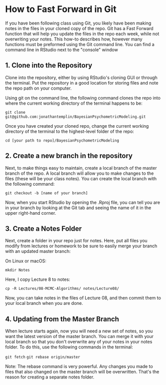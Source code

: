 # How to Fast Forward in Git

If you have been following class using Git, you likely have been making notes in the files in your cloned copy of the repo. Git has a Fast Forward function that will help you update the files in the repo each week, while not overwriting your notes. This how-to describes how, however many functions must be preformed using the Git command line. You can find a command line in RStudio next to the "console" window

## 1. Clone into the Repository

Clone into the repository, either by using RStudio's cloning GUI or through the terminal. Put the repository in a good location for storing files and note the repo path on your computer.

Using git on the command line, the following command clones the repo into where the current working directory of the terminal happens to be:

`git clone git@github.com:jonathantemplin/BayesianPsychometricModeling.git`

Once you have created your cloned repo, change the current working directory of the terminal to the highest-level folder of the repo:

`cd [your path to repo]/BayesianPsychometricModeling`

## 2. Create a new branch in the repository

Next, to make things easy to maintain, create a local branch of the master branch of the repo. A local branch will allow you to make changes to the files (these will be your class notes). You can create the local branch with the following command:

`git checkout -b [name of your branch]`

Now, when you start RStudio by opening the .Rproj file, you can tell you are in your branch by looking at the Git tab and seeing the name of it in the upper right-hand corner.

## 3. Create a Notes Folder

Next, create a folder in your repo just for notes. Here, put all files you modify from lectures or homework to be sure to easily merge your branch with an updated master branch:

On Linux or macOS:

`mkdir Notes`

Here, I copy Lecture 8 to notes:

`cp -R Lectures/08-MCMC-Algorithms/ notes/Lecture08/`

Now, you can take notes in the files of Lecture 08, and then commit them to your local branch when you are done.

## 4. Updating from the Master Branch

When lecture starts again, now you will need a new set of notes, so you want the latest version of the master branch. You can merge it with your local branch so that you don't overwrite any of your notes in your notes folder. To do this, use the following commands in the terminal:

`git fetch`
`git rebase origin/master`

Note: The rebase command is very powerful. Any changes you made to files that also changed on the master branch will be overwritten. That's the reason for creating a separate notes folder.
